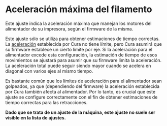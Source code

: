 Aceleración máxima del filamento
====
Este ajuste indica la aceleración máxima que manejan los motores del alimentador de su impresora, según el firmware de la misma.

Este ajuste sólo se utiliza para obtener estimaciones de tiempo correctas. La [aceleración](../velocidad/aceleración_impresión.md) establecida por Cura no tiene límite, pero Cura asumirá que su firmware establece un cierto límite por eje. Si la aceleración para el alimentador excede esta configuración, la estimación de tiempo de esos movimientos se ajustará para asumir que su firmware limita la aceleración. La aceleración total puede seguir siendo mayor cuando se acelera en diagonal con varios ejes al mismo tiempo.

Es bastante común que los límites de aceleración para el alimentador sean golpeados, ya que (dependiendo del firmware) la aceleración establecida por Cura también afecta al alimentador. Por lo tanto, es crucial que este ajuste se configure correctamente con el fin de obtener estimaciones de tiempo correctas para las retracciones.

**Dado que se trata de un ajuste de la máquina, este ajuste no suele ser visible en la lista de ajustes.**